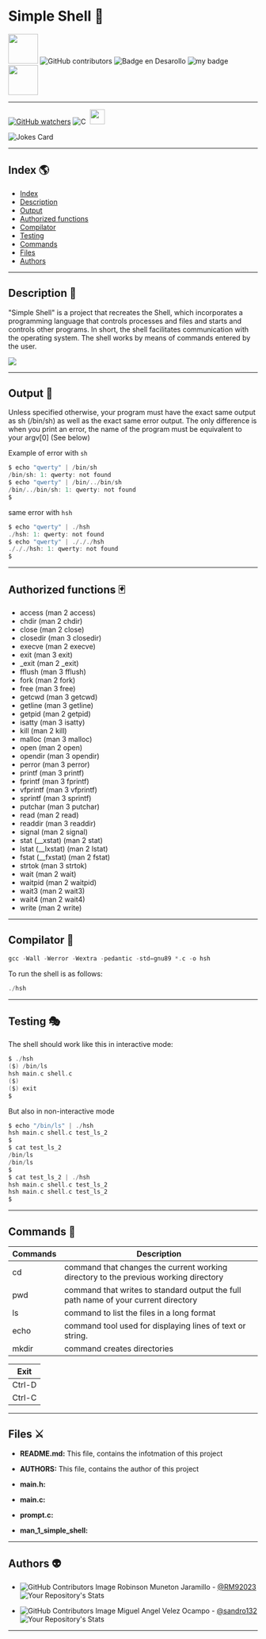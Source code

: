 # Simple Shell :dragon:

<img src="https://emojis.slackmojis.com/emojis/images/1531849353/4244/blob-octopus.gif" width="60" height="60"/> ![GitHub contributors](https://img.shields.io/github/contributors/RM92023/holbertonschool-simple_shell) ![Badge en Desarollo](https://img.shields.io/badge/STATUS-IN%20DEVELOPMENT-green) ![my badge](https://img.shields.io/badge/branch-2-blue) <img src="https://emojis.slackmojis.com/emojis/images/1531849353/4244/blob-octopus.gif" width="60" height="60"/>
***
[![GitHub watchers](https://img.shields.io/github/watchers/RM92023/holbertonschool-simple_shell.svg?style=social&label=Watch&maxAge=2592000)](https://GitHub.com/RM92023/holbertonschool-simple_shell/watchers/)
![C](https://img.shields.io/badge/-C-black?logo=c&style=social)&nbsp;&nbsp;<img src="https://media.giphy.com/media/WUlplcMpOCEmTGBtBW/giphy.gif" width="30">

![Jokes Card](https://readme-jokes.vercel.app/api)

***
## Index :earth_americas:

* [Index](#index-earth_americas)
* [Description](#description)
* [Output](#output-suspect)
* [Authorized functions](#authorized-functions)
* [Compilator](#compilator)
* [Testing](#testing)
* [Commands](#commands)
* [Files](#files)
* [Authors](#authors)
***

## Description :floppy_disk:

"Simple Shell" is a project that recreates the Shell, which incorporates a programming language that controls processes and files and starts and controls other programs. In short, the shell facilitates communication with the operating system. The shell works by means of commands entered by the user.

![](https://e1.pxfuel.com/desktop-wallpaper/391/461/desktop-wallpaper-1366x768-coding-hello-world-programming-for-laptop-notebook-codding.jpg)
***
## Output :unicorn:

Unless specified otherwise, your program must have the exact same output as sh (/bin/sh) as well as the exact same error output.
The only difference is when you print an error, the name of the program must be equivalent to your argv[0] (See below)

Example of error with `sh`

~~~c
$ echo "qwerty" | /bin/sh
/bin/sh: 1: qwerty: not found
$ echo "qwerty" | /bin/../bin/sh
/bin/../bin/sh: 1: qwerty: not found
$
~~~

same error with `hsh`
~~~c
$ echo "qwerty" | ./hsh
./hsh: 1: qwerty: not found
$ echo "qwerty" | ./././hsh
./././hsh: 1: qwerty: not found
$
~~~

***
## Authorized functions :black_joker:

* access (man 2 access)
* chdir (man 2 chdir)
* close (man 2 close)
* closedir (man 3 closedir)
* execve (man 2 execve)
* exit (man 3 exit)
* _exit (man 2 _exit)
* fflush (man 3 fflush)
* fork (man 2 fork)
* free (man 3 free)
* getcwd (man 3 getcwd)
* getline (man 3 getline)
* getpid (man 2 getpid)
* isatty (man 3 isatty)
* kill (man 2 kill)
* malloc (man 3 malloc)
* open (man 2 open)
* opendir (man 3 opendir)
* perror (man 3 perror)
* printf (man 3 printf)
* fprintf (man 3 fprintf)
* vfprintf (man 3 vfprintf)
* sprintf (man 3 sprintf)
* putchar (man 3 putchar)
* read (man 2 read)
* readdir (man 3 readdir)
* signal (man 2 signal)
* stat (__xstat) (man 2 stat)
* lstat (__lxstat) (man 2 lstat)
* fstat (__fxstat) (man 2 fstat)
* strtok (man 3 strtok)
* wait (man 2 wait)
* waitpid (man 2 waitpid)
* wait3 (man 2 wait3)
* wait4 (man 2 wait4)
* write (man 2 write)

***
## Compilator :space_invader:

~~~c
gcc -Wall -Werror -Wextra -pedantic -std=gnu89 *.c -o hsh
~~~

To run the shell is as follows:

~~~c
./hsh
~~~
***
## Testing :performing_arts:

The shell should work like this in interactive mode:

~~~c
$ ./hsh
($) /bin/ls
hsh main.c shell.c
($)
($) exit
$
~~~

But also in non-interactive mode
~~~c
$ echo "/bin/ls" | ./hsh
hsh main.c shell.c test_ls_2
$
$ cat test_ls_2
/bin/ls
/bin/ls
$
$ cat test_ls_2 | ./hsh
hsh main.c shell.c test_ls_2
hsh main.c shell.c test_ls_2
$
~~~
***
## Commands :trident:

| Commands |   Description   |
|----------|-----------------|
|cd|command that changes the current working directory to the previous working directory|
|pwd|command that writes to standard output the full path name of your current directory|
|ls|command to list the files in a long format|
|echo|command tool used for displaying lines of text or string.|
|mkdir|command creates directories|


|Exit|
|------|
|Ctrl-D|
|Ctrl-C|



***
## Files :crossed_swords:

* **README.md:** This file, contains the infotmation of this project

* **AUTHORS:** This file, contains the author of this project

* **main.h:** 

* **main.c:**

* **prompt.c:**

* **man_1_simple_shell:**


***
## Authors :alien:

* ![GitHub Contributors Image](https://contrib.rocks/image?repo=RM92023/holbertonschool-low_level_programming)
Robinson Muneton Jaramillo - <a href="https://github.com/RM92023" target="_blank"> @RM92023</a> ![Your Repository's Stats](https://github-readme-stats.vercel.app/api?username=RM92023&show_icons=true)



* ![GitHub Contributors Image](https://contrib.rocks/image?repo=sandro132/holbertonschool-low_level_programming) 
Miguel Angel Velez Ocampo - <a href="https://github.com/sandro132" target="_blank"> @sandro132</a>![Your Repository's Stats](https://github-readme-stats.vercel.app/api?username=sandro132&show_icons=true)
***

